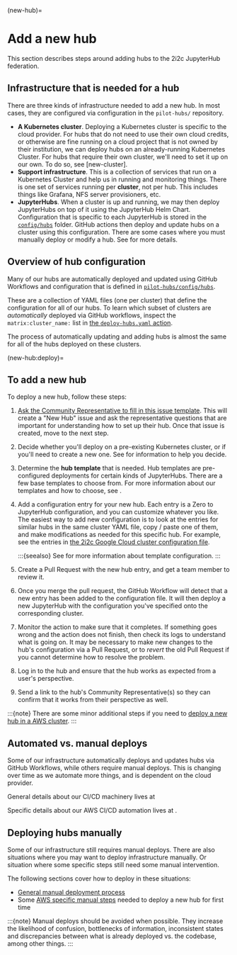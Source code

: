 (new-hub)=
# Add a new hub

This section describes steps around adding hubs to the 2i2c JupyterHub federation.

## Infrastructure that is needed for a hub

There are three kinds of infrastructure needed to add a new hub. In most cases, they are configured via configuration in the `pilot-hubs/` repository.

- **A Kubernetes cluster**.
  Deploying a Kubernetes cluster is specific to the cloud provider. For hubs that do not need to use their own cloud credits, or otherwise are fine running on a cloud project that is not owned by their institution, we can deploy hubs on an already-running Kubernetes Cluster.
  For hubs that require their own cluster, we'll need to set it up on our own.
  To do so, see [new-cluster].
- **Support infrastructure**.
  This is a collection of services that run on a Kubernetes Cluster and help us in running and monitoring things.
  There is one set of services running per **cluster**, not per hub.
  This includes things like Grafana, NFS server provisioners, etc.
- **JupyterHubs**.
  When a cluster is up and running, we may then deploy JupyterHubs on top of it using the JupyterHub Helm Chart.
  Configuration that is specific to each JupyterHub is stored in the [`config/hubs`](https://github.com/2i2c-org/pilot-hubs/tree/master/config/hubs) folder.
  GitHub actions then deploy and update hubs on a cluster using this configuration.
  There are some cases where you must manually deploy or modify a hub.
  See [](operate:manual-deploy) for more details.

## Overview of hub configuration

Many of our hubs are automatically deployed and updated using GitHub Workflows and configuration that is defined in [`pilot-hubs/config/hubs`](https://github.com/2i2c-org/pilot-hubs/tree/master/config/hubs).

These are a collection of YAML files (one per cluster) that define the configuration for all of our hubs.
To learn which subset of clusters are *automatically* deployed via GitHub workflows, inspect the `matrix:cluster_name:` list in [the `deploy-hubs.yaml` action](https://github.com/2i2c-org/pilot-hubs/blob/f2ffc8ef51427d5f824747917bfd51533daf3045/.github/workflows/deploy-hubs.yaml#L17-L31).

The process of automatically updating and adding hubs is almost the same for all of the hubs deployed on these clusters.

(new-hub:deploy)=
## To add a new hub

To deploy a new hub, follow these steps:

1. [Ask the Community Representative to fill in this issue template](https://github.com/2i2c-org/pilot-hubs/issues/new?assignees=&labels=type%3A+hub&template=2_new-hub.yml&title=New+Hub%3A+%3CHub+name%3E).
   This will create a "New Hub" issue and ask the representative questions that are important for understanding how to set up their hub.
   Once that issue is created, move to the next step.
2. Decide whether you'll deploy on a pre-existing Kubernetes cluster, or if you'll need to create a new one.
   See [](cluster:when-to-deploy) for information to help you decide.
3. Determine the **hub template** that is needed.
   Hub templates are pre-configured deployments for certain kinds of JupyterHubs.
   There are a few base templates to choose from.
   For more information about our templates and how to choose, see [](hub-templates).
4. Add a configuration entry for your new hub.
   Each entry is a Zero to JupyterHub configuration, and you can customize whatever you like.
   The easiest way to add new configuration is to look at the entries for similar hubs in the same cluster YAML file, copy / paste one of them, and make modifications as needed for this specific hub.
   For example, see the entries in [the 2i2c Google Cloud cluster configuration file](https://github.com/2i2c-org/pilot-hubs/blob/master/config/hubs/2i2c.cluster.yaml).
   
   :::{seealso}
   See [](/topic/config.md) for more information about template configuration.
   :::
5. Create a Pull Request with the new hub entry, and get a team member to review it.
6. Once you merge the pull request, the GitHub Workflow will detect that a new entry has been added to the configuration file.
   It will then deploy a new JupyterHub with the configuration you've specified onto the corresponding cluster.
7. Monitor the action to make sure that it completes.
   If something goes wrong and the action does not finish, then check its logs to understand what is going on.
   It may be necessary to make new changes to the hub's configuration via a Pull Request, or to *revert* the old Pull Request if you cannot determine how to resolve the problem.
8. Log in to the hub and ensure that the hub works as expected from a user's perspective.
9. Send a link to the hub's Community Representative(s) so they can confirm that it works from their perspective as well.

:::{note}
There are some minor additional steps if you need to [deploy a new hub in a AWS cluster](new-hub:aws).
:::

## Automated vs. manual deploys

Some of our infrastructure automatically deploys and updates hubs via GitHub Workflows, while others require manual deploys.
This is changing over time as we automate more things, and is dependent on the cloud provider.

General details about our CI/CD machinery lives at [](/reference/ci-cd.md)

Specific details about our AWS CI/CD automation lives at [](ci-cd:aws).

## Deploying hubs manually

Some of our infrastructure still requires manual deploys.
There are also situations where you may want to deploy infrastructure manually.
Or situation where some specific steps still need some manual intervention.

The following sections cover how to deploy in these situations:

* [General manual deployment process](operate:manual-deploy)
* Some [AWS specific manual steps](new-hub:aws) needed to deploy a new hub for first time

:::{note}
Manual deploys should be avoided when possible.
They increase the likelihood of confusion, bottlenecks of information, inconsistent
states and discrepancies between what is already deployed vs. the codebase, among other
things.
:::